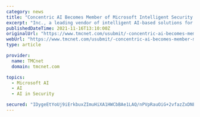 ```yaml
---
category: news
title: "Concentric AI Becomes Member of Microsoft Intelligent Security Association (MISA)"
excerpt: "Inc., a leading vendor of intelligent AI-based solutions for protecting business-critical data, today announced that it has joined the Microsoft Intelligent Security Association (MISA). The Microsoft (News - Alert) Intelligent Security Association is an ecosystem of independent software vendors and Managed Security Services providers that have integrated their security products with Microsoft's to better defend against increasing cyber-threats."
publishedDateTime: 2021-11-16T13:10:00Z
originalUrl: "https://www.tmcnet.com/usubmit/-concentric-ai-becomes-member-microsoft-intelligent-security-association-/2021/11/16/9493036.htm"
webUrl: "https://www.tmcnet.com/usubmit/-concentric-ai-becomes-member-microsoft-intelligent-security-association-/2021/11/16/9493036.htm"
type: article

provider:
  name: TMCnet
  domain: tmcnet.com

topics:
  - Microsoft AI
  - AI
  - AI in Security

secured: "IDygeEtYoUj9iErkbuxZImuHiXA1HWCbBAe1LAQ/nPVpRauOiG+2vfazZxDNE9kseLuCKjsu43PKL8GVLeR9cO2V5bwom4CIjKsuWC1oKMzcLjOYISUxyZOTi09Mhgo523DDabbYQgvmdOVnw/RIzLRL7WSwe5FcgzSWGibmmYjKvjWz6P+Xi985mbbtg7emWS/gKIxBkc+7Y9aUjE2l+6rRyFrMo5Nrc1bqM2k7fKSfBxl+ue7aQYXmW0yelEOmwYhm7BchkyOCez4wPyiSUuDJePxB2Xt/aZcinAhkP44P/lg3Iiswe6OsC9X2H35mx0LRG92KUD89ztCIbZOi5ZuCC6+x+6ASmKivqB3RUYE=;fKtHU3XpnEgM/5NmmepszQ=="
---
```


